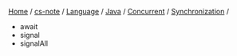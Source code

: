 [Home](https://mengxianbin.github.io) /
[cs-note](https://mengxianbin.github.io/cs-note) /
[Language](https://mengxianbin.github.io/cs-note/content/language) /
[Java](https://mengxianbin.github.io/cs-note/content/language/java) /
[Concurrent](https://mengxianbin.github.io/cs-note/content/language/java/concurrent) /
[Synchronization](https://mengxianbin.github.io/cs-note/content/language/java/concurrent/synchronization) /

* await
* signal
* signalAll